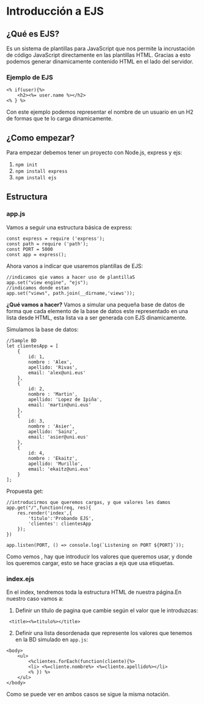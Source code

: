 # Introducción a EJS
## ¿Qué es EJS?
Es un sistema de plantillas para JavaScript que nos permite la incrustación de código JavaScript directamente en las plantillas HTML. Gracias a esto podemos generar dinamicamente contenido HTML en el lado del servidor.
### Ejemplo de EJS
```EJS
<% if(user){%>
    <h2><%= user.name %></h2>
<% } %>
```
Con este ejemplo podemos representar el nombre de un usuario en un H2 de formas que te lo carga dinamicamente.
## ¿Como empezar?
Para empezar debemos tener un proyecto con Node.js, express y ejs:
1. `npm init`
2. `npm install express`
3. `npm install ejs`

## Estructura
### app.js
Vamos a seguir una estructura básica de express:  
```JS
const express = require ('express');
const path = require ('path');
const PORT = 5000
const app = express();
```
Ahora vanos a indicar que usaremos plantillas de EJS: 
```JS
//indicamos qie vamos a hacer uso de plantillaS
app.set("view engine", "ejs");
//indicamos donde estan
app.set("views", path.join(__dirname,'views'));
```
**¿Qué vamos a hacer?**
Vamos a simular una pequeña base de datos de forma que cada elemento de la base de datos este representado en una lista desde HTML, esta lista va a ser generada con EJS dinamicamente.

Simulamos la base de datos:
```JS
//Sample BD
let clientesApp = [
    {
        id: 1,
        nombre : 'Alex',
        apellido: 'Rivas',
        email: 'alex@uni.eus'
    },
    {
        id: 2,
        nombre : 'Martin',
        apellido: 'Lopez de Ipiña',
        email: 'martin@uni.eus'
    },
    {
        id: 3,
        nombre : 'Asier',
        apellido: 'Sainz',
        email: 'asier@uni.eus'
    },
    {
        id: 4,
        nombre : 'Ekaitz',
        apellido: 'Murillo',
        email: 'ekaitz@uni.eus'
    }
];
```
Propuesta get: 
``` JS
//introducirmos que queremos cargas, y que valores les damos
app.get("/",function(req, res){
    res.render('index',{
        'titulo':'Probando EJS',
        'clientes': clientesApp
    });
})

app.listen(PORT, () => console.log(`Listening on PORT ${PORT}`));
```
Como vemos , hay que introducir los valores que queremos usar, y donde los queremos cargar, esto se hace gracias a ejs que usa etiquetas.
### index.ejs
En el index, tendremos toda la estructura HTML de nuestra página.En nuestro caso vamos a:  
1. Definir un título de pagina que cambie según el valor que le introduzcas:
```EJS
 <title><%=titulo%></title>
```

2. Definir una lista desordenada que represente los valores que tenemos en la BD simulado en `app.js`:
```EJS
<body>
    <ul>
        <%clientes.forEach(function(cliente){%>
        <li> <%=cliente.nombre%> <%=cliente.apellido%></li>
        <% }) %>
    </ul>
</body>
```

Como se puede ver en ambos casos se sigue la misma notación.

